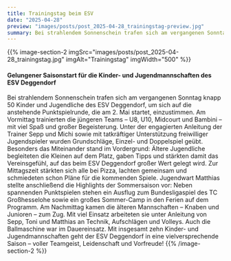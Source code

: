 ```yaml
---
title: Trainingstag beim ESV
date: "2025-04-28"
preview: "images/posts/post_2025-04-28_trainingstag-preview.jpg"
summary: Bei strahlendem Sonnenschein trafen sich am vergangenen Sonntag knapp 50 Kinder und Jugendliche des ESV Deggendorf, um sich auf die anstehende Punktspielrunde, die am 2. Mai startet, einz...
---
```


{{% image-section-2 imgSrc="images/posts/post_2025-04-28_trainingstag.jpg" imgAlt="Trainingstag" imgWidth="500" %}}
#### Gelungener Saisonstart für die Kinder- und Jugendmannschaften des ESV Deggendorf

Bei strahlendem Sonnenschein trafen sich am vergangenen Sonntag knapp 50 Kinder und Jugendliche des ESV Deggendorf, um sich auf die anstehende Punktspielrunde, die am 2. Mai startet, einzustimmen.
Am Vormittag trainierten die jüngeren Teams – U8, U10, Midcourt und Bambini – mit viel Spaß und großer Begeisterung. Unter der engagierten Anleitung der Trainer Sepp und Michi sowie mit tatkräftiger Unterstützung freiwilliger Jugendspieler wurden Grundschläge, Einzel- und Doppelspiel geübt. Besonders das Miteinander stand im Vordergrund: Ältere Jugendliche begleiteten die Kleinen auf dem Platz, gaben Tipps und stärkten damit das Vereinsgefühl, auf das beim ESV Deggendorf großer Wert gelegt wird.
Zur Mittagszeit stärkten sich alle bei Pizza, lachten gemeinsam und schmiedeten schon Pläne für die kommenden Spiele. Jugendwart Matthias stellte anschließend die Highlights der Sommersaison vor: Neben spannenden Punktspielen stehen ein Ausflug zum Bundesligaspiel des TC Großhesselohe sowie ein großes Sommer-Camp in den Ferien auf dem Programm.
Am Nachmittag kamen die älteren Mannschaften – Knaben und Junioren – zum Zug. Mit viel Einsatz arbeiteten sie unter Anleitung von Sepp, Toni und Matthias an Technik, Aufschlägen und Volleys. Auch die Ballmaschine war im Dauereinsatz.
Mit insgesamt zehn Kinder- und Jugendmannschaften geht der ESV Deggendorf in eine vielversprechende Saison – voller Teamgeist, Leidenschaft und Vorfreude!
{{% /image-section-2 %}}
